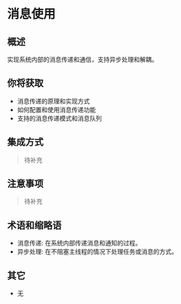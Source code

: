 # 消息使用

## 概述

实现系统内部的消息传递和通信，支持异步处理和解耦。

## 你将获取

- 消息传递的原理和实现方式
- 如何配置和使用消息传递功能
- 支持的消息传递模式和消息队列


## 集成方式

> 待补充

## 注意事项

> 待补充

## 术语和缩略语

- 消息传递: 在系统内部传递消息和通知的过程。
- 异步处理: 在不阻塞主线程的情况下处理任务或消息的方式。

## 其它

- 无